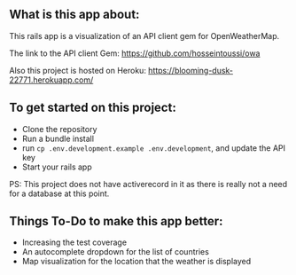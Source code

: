 ## What is this app about:

This rails app is a visualization of an API client gem for OpenWeatherMap.

The link to the API client Gem: https://github.com/hosseintoussi/owa

Also this project is hosted on Heroku: https://blooming-dusk-22771.herokuapp.com/

## To get started on this project:

- Clone the repository
- Run a bundle install
- run `cp .env.development.example .env.development`, and update the API key
- Start your rails app

PS: This project does not have activerecord in it as there is really not a need for a database at this point.

## Things To-Do to make this app better:

- Increasing the test coverage 
- An autocomplete dropdown for the list of countries
- Map visualization for the location that the weather is displayed
